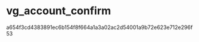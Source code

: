 vg_account_confirm
==================
a654f3cd4383891ec6b154f8f664a1a3a02ac2d54001a9b72e623e712e296f53
